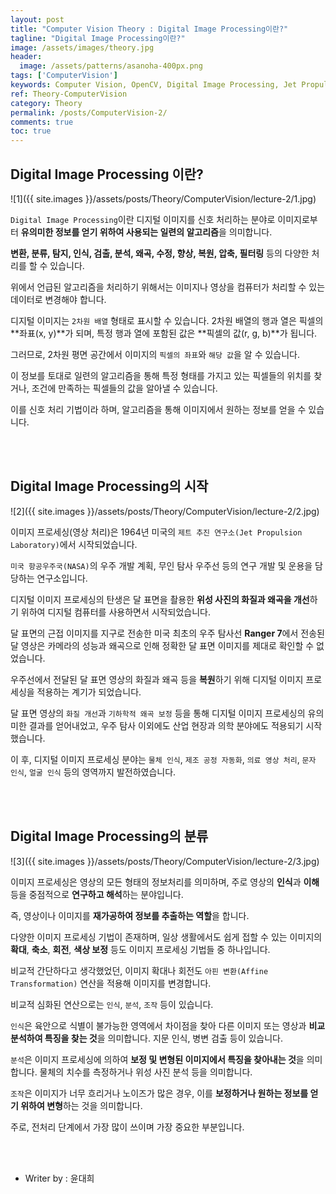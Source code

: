 ```yaml
---
layout: post
title: "Computer Vision Theory : Digital Image Processing이란?"
tagline: "Digital Image Processing이란?"
image: /assets/images/theory.jpg
header:
  image: /assets/patterns/asanoha-400px.png
tags: ['ComputerVision']
keywords: Computer Vision, OpenCV, Digital Image Processing, Jet Propulsion Laboratory, Computer Vision RGB, Computer Vision xy
ref: Theory-ComputerVision
category: Theory
permalink: /posts/ComputerVision-2/
comments: true
toc: true
---
```


## Digital Image Processing 이란?

![1]({{ site.images }}/assets/posts/Theory/ComputerVision/lecture-2/1.jpg)

`Digital Image Processing`이란 디지털 이미지를 신호 처리하는 분야로 이미지로부터 **유의미한 정보를 얻기 위하여 사용되는 일련의 알고리즘**을 의미합니다.

**변환, 분류, 탐지, 인식, 검출, 분석, 왜곡, 수정, 향상, 복원, 압축, 필터링** 등의 다양한 처리를 할 수 있습니다.

위에서 언급된 알고리즘을 처리하기 위해서는 이미지나 영상을 컴퓨터가 처리할 수 있는 데이터로 변경해야 합니다.

디지털 이미지는 `2차원 배열` 형태로 표시할 수 있습니다. 2차원 배열의 행과 열은 픽셀의 **좌표(x, y)**가 되며, 특정 행과 열에 포함된 값은 **픽셀의 값(r, g, b)**가 됩니다.

그러므로, 2차원 평면 공간에서 이미지의 `픽셀의 좌표`와 `해당 값`을 알 수 있습니다.

이 정보를 토대로 일련의 알고리즘을 통해 특정 형태를 가지고 있는 픽셀들의 위치를 찾거나, 조건에 만족하는 픽셀들의 값을 알아낼 수 있습니다.

이를 신호 처리 기법이라 하며, 알고리즘을 통해 이미지에서 원하는 정보를 얻을 수 있습니다.

<br>
<br>

## Digital Image Processing의 시작

![2]({{ site.images }}/assets/posts/Theory/ComputerVision/lecture-2/2.jpg)

이미지 프로세싱(영상 처리)은 1964년 미국의 `제트 추진 연구소(Jet Propulsion Laboratory)`에서 시작되었습니다.

`미국 항공우주국(NASA)`의 우주 개발 계획, 무인 탐사 우주선 등의 연구 개발 및 운용을 담당하는 연구소입니다.

디지털 이미지 프로세싱의 탄생은 달 표면을 촬용한 **위성 사진의 화질과 왜곡을 개선**하기 위하여 디지털 컴퓨터를 사용하면서 시작되었습니다.

달 표면의 근접 이미지를 지구로 전송한 미국 최초의 우주 탐사선 **Ranger 7**에서 전송된 달 영상은 카메라의 성능과 왜곡으로 인해 정확한 달 표면 이미지를 제대로 확인할 수 없었습니다.

우주선에서 전달된 달 표면 영상의 화질과 왜곡 등을 **복원**하기 위해 디지털 이미지 프로세싱을 적용하는 계기가 되었습니다.

달 표면 영상의 `화질 개선`과 `기하학적 왜곡 보정` 등을 통해 디지털 이미지 프로세싱의 유의미한 결과를 얻어내었고, 우주 탐사 이외에도 산업 현장과 의학 분야에도 적용되기 시작했습니다. 

이 후, 디지털 이미지 프로세싱 분야는 `물체 인식`, `제조 공정 자동화`, `의료 영상 처리`, `문자 인식`, `얼굴 인식` 등의 영역까지 발전하였습니다.

<br>
<br>

## Digital Image Processing의 분류

![3]({{ site.images }}/assets/posts/Theory/ComputerVision/lecture-2/3.jpg)

이미지 프로세싱은 영상의 모든 형태의 정보처리를 의미하며, 주로 영상의 **인식**과 **이해** 등을 중점적으로 **연구하고 해석**하는 분야입니다.

즉, 영상이나 이미지를 **재가공하여 정보를 추출하는 역할**을 합니다. 

다양한 이미지 프로세싱 기법이 존재하며, 일상 생활에서도 쉽게 접할 수 있는 이미지의 **확대**, **축소**, **회전**, **색상 보정** 등도 이미지 프로세싱 기법들 중 하나입니다.

비교적 간단하다고 생각했었던, 이미지 확대나 회전도 `아핀 변환(Affine Transformation)` 연산을 적용해 이미지를 변경합니다.

비교적 심화된 연산으로는 `인식`, `분석`, `조작` 등이 있습니다.

`인식`은 육안으로 식별이 불가능한 영역에서 차이점을 찾아 다른 이미지 또는 영상과 **비교 분석하여 특징을 찾는 것**을 의미합니다. 지문 인식, 병변 검출 등이 있습니다.

`분석`은 이미지 프로세싱에 의하여 **보정 및 변형된 이미지에서 특징을 찾아내는 것**을 의미합니다. 물체의 치수를 측정하거나 위성 사진 분석 등을 의미합니다.

`조작`은 이미지가 너무 흐리거나 노이즈가 많은 경우, 이를 **보정하거나 원하는 정보를 얻기 위하여 변형**하는 것을 의미합니다.

주로, 전처리 단계에서 가장 많이 쓰이며 가장 중요한 부분입니다.

<br>
<br>

* Writer by : 윤대희

